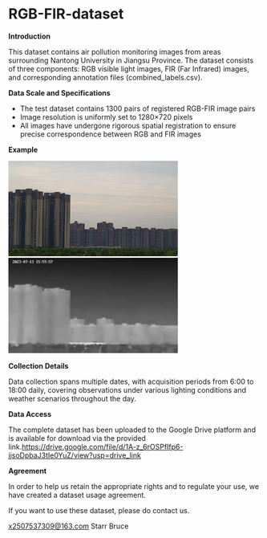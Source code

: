 # RGB-FIR-dataset

**Introduction** 

This dataset contains air pollution monitoring images from areas surrounding Nantong University in Jiangsu Province. The dataset consists of three components: RGB visible light images, FIR (Far Infrared) images, and corresponding annotation files (combined_labels.csv).

**Data Scale and Specifications**

- The test dataset contains 1300 pairs of registered RGB-FIR image pairs
- Image resolution is uniformly set to 1280×720 pixels
- All images have undergone rigorous spatial registration to ensure precise correspondence between RGB and FIR images

<span style="font-weight:bold;">Example</span>

<img src="example/fourth_floor_rgb_good_20230713_3_001.jpg" alt="fourth_floor_rgb_good_20230713_3_001" style="zoom: 33%;" />

<img src="example/fourth_floor_fir_good_20230713_3_001.jpg" alt="fourth_floor_fir_good_20230713_3_001" style="zoom:33%;" />



**Collection Details** 

Data collection spans multiple dates, with acquisition periods from 6:00 to 18:00 daily, covering observations under various lighting conditions and weather scenarios throughout the day.

**Data Access**

 The complete dataset has been uploaded to the Google Drive platform and is available for download via the provided link.https://drive.google.com/file/d/1A-z_6rOSPfIfp6-jjsoDpbaJ3tIe0YuZ/view?usp=drive_link



<span style="font-weight:bold;">Agreement</span>

In order to help us retain the appropriate rights and to regulate your use, we have created a dataset usage agreement.

If you want to use these dataset, please do contact us.

x2507537309@163.com    Starr Bruce